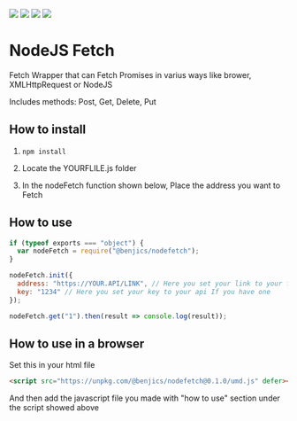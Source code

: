 
![](https://img.shields.io/npm/v/@benjics/nodefetch?style=flat-square)
![](https://img.shields.io/bundlephobia/min/@benjics/nodefetch?label=Install%20Size&style=flat-square)
![](https://img.shields.io/npm/l/@benjics/nodefetch?style=flat-square)
![](https://img.shields.io/jsdelivr/npm/hy/@benjics/nodefetch?label=Downloads&style=flat-square)

# NodeJS Fetch

Fetch Wrapper that can Fetch Promises in varius ways like brower, XMLHttpRequest or NodeJS

Includes methods: Post, Get, Delete, Put


## How to install

1.    `npm install`

2.    Locate the YOURFLILE.js folder

3.    In the nodeFetch function shown below, Place the address you want to Fetch


## How to use

```Javascript
if (typeof exports === "object") {
  var nodeFetch = require("@benjics/nodefetch");
}

nodeFetch.init({
  address: "https://YOUR.API/LINK", // Here you set your link to your fetch address
  key: "1234" // Here you set your key to your api If you have one
});

nodeFetch.get("1").then(result => console.log(result));

```

## How to use in a browser

Set this in your html file

```html
<script src="https://unpkg.com/@benjics/nodefetch@0.1.0/umd.js" defer></script>
```
And then add the javascript file you made with "how to use" section under the script showed above
